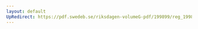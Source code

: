 ```yaml
---
layout: default
UpRedirect: https://pdf.swedeb.se/riksdagen-volumeG-pdf/199899/reg_199899/reg_199899_0367.pdf
---
```


